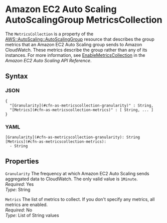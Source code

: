 # Amazon EC2 Auto Scaling AutoScalingGroup MetricsCollection<a name="aws-properties-as-metricscollection"></a>

The `MetricsCollection` is a property of the [AWS::AutoScaling::AutoScalingGroup](aws-properties-as-group.md) resource that describes the group metrics that an Amazon EC2 Auto Scaling group sends to Amazon CloudWatch\. These metrics describe the group rather than any of its instances\. For more information, see [EnableMetricsCollection](https://docs.aws.amazon.com/autoscaling/ec2/APIReference/API_EnableMetricsCollection.html) in the *Amazon EC2 Auto Scaling API Reference*\.

## Syntax<a name="w2922ab1c21c10c38c13c42b5"></a>

### JSON<a name="aws-properties-as-metricscollection-syntax.json"></a>

```
{
  "[Granularity](#cfn-as-metricscollection-granularity)" : String,
  "[Metrics](#cfn-as-metricscollection-metrics)" : [ String, ... ]
}
```

### YAML<a name="aws-properties-as-metricscollection-syntax.yaml"></a>

```
[Granularity](#cfn-as-metricscollection-granularity): String
[Metrics](#cfn-as-metricscollection-metrics):
  - String
```

## Properties<a name="w2922ab1c21c10c38c13c42b7"></a>

`Granularity`  <a name="cfn-as-metricscollection-granularity"></a>
The frequency at which Amazon EC2 Auto Scaling sends aggregated data to CloudWatch\. The only valid value is `1Minute`\.  
*Required*: Yes  
*Type*: String

`Metrics`  <a name="cfn-as-metricscollection-metrics"></a>
The list of metrics to collect\. If you don't specify any metrics, all metrics are enabled\.  
*Required*: No  
*Type*: List of String values
